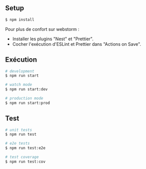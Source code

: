 ## Setup

```bash
$ npm install
```

Pour plus de confort sur webstorm :

- Installer les plugins "Nest" et "Prettier".
- Cocher l'exécution d'ESLint et Prettier dans "Actions on Save".

## Exécution

```bash
# development
$ npm run start

# watch mode
$ npm run start:dev

# production mode
$ npm run start:prod
```

## Test

```bash
# unit tests
$ npm run test

# e2e tests
$ npm run test:e2e

# test coverage
$ npm run test:cov
```
